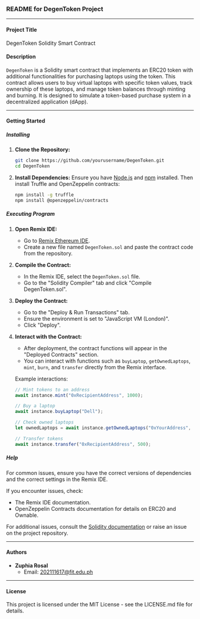 ### README for DegenToken Project

---

#### **Project Title**
DegenToken Solidity Smart Contract

#### **Description**
`DegenToken` is a Solidity smart contract that implements an ERC20 token with additional functionalities for purchasing laptops using the token. This contract allows users to buy virtual laptops with specific token values, track ownership of these laptops, and manage token balances through minting and burning. It is designed to simulate a token-based purchase system in a decentralized application (dApp).

---

#### **Getting Started**

##### **Installing**

1. **Clone the Repository:**
   ```sh
   git clone https://github.com/yourusername/DegenToken.git
   cd DegenToken
   ```

2. **Install Dependencies:**
   Ensure you have [Node.js](https://nodejs.org/) and [npm](https://www.npmjs.com/) installed. Then install Truffle and OpenZeppelin contracts:
   ```sh
   npm install -g truffle
   npm install @openzeppelin/contracts
   ```

##### **Executing Program**

1. **Open Remix IDE:**
   - Go to [Remix Ethereum IDE](https://remix.ethereum.org/).
   - Create a new file named `DegenToken.sol` and paste the contract code from the repository.

2. **Compile the Contract:**
   - In the Remix IDE, select the `DegenToken.sol` file.
   - Go to the "Solidity Compiler" tab and click "Compile DegenToken.sol".

3. **Deploy the Contract:**
   - Go to the "Deploy & Run Transactions" tab.
   - Ensure the environment is set to "JavaScript VM (London)".
   - Click "Deploy".

4. **Interact with the Contract:**
   - After deployment, the contract functions will appear in the "Deployed Contracts" section.
   - You can interact with functions such as `buyLaptop`, `getOwnedLaptops`, `mint`, `burn`, and `transfer` directly from the Remix interface.

   Example interactions:
   ```javascript
   // Mint tokens to an address
   await instance.mint("0xRecipientAddress", 1000);
   
   // Buy a laptop
   await instance.buyLaptop("Dell");
   
   // Check owned laptops
   let ownedLaptops = await instance.getOwnedLaptops("0xYourAddress", "Dell");
   
   // Transfer tokens
   await instance.transfer("0xRecipientAddress", 500);
   ```

##### **Help**
For common issues, ensure you have the correct versions of dependencies and the correct settings in the Remix IDE.

If you encounter issues, check:
- The Remix IDE documentation.
- OpenZeppelin Contracts documentation for details on ERC20 and Ownable.

For additional issues, consult the [Solidity documentation](https://docs.soliditylang.org/) or raise an issue on the project repository.

---

#### **Authors**

- **Zuphia Rosal**
  - Email: 202111617@fit.edu.ph

---

#### **License**
This project is licensed under the MIT License - see the LICENSE.md file for details.

